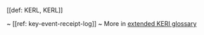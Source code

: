 [[def: KERL, KERL]]

~ [[ref: key-event-receipt-log]]
~ More in <a href="https://weboftrust.github.io/WOT-terms/docs/glossary/KERL">extended KERI glossary</a>
